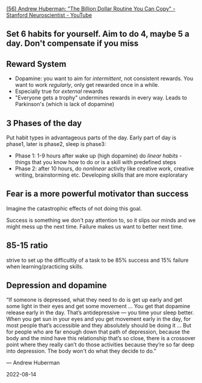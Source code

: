 [(56) Andrew Huberman: "The Billion Dollar Routine You Can Copy" - Stanford Neuroscientist - YouTube](https://www.youtube.com/watch?reload=9&app=desktop&v=B8aXidTUnJc)

## Set 6 habits for yourself. Aim to do 4, maybe 5 a day. Don't compensate if you miss

## Reward System

- Dopamine: you want to aim for _intermittent_, not consistent rewards. You want to work _regularly_, only get rewarded once in a while.
- Especially true for _external_ rewards
- "Everyone gets a trophy" undermines rewards in every way. Leads to Parkinson's (which is lack of dopamine)

## 3 Phases of the day

Put habit types in advantageous parts of the day. Early part of day is phase1, later is phase2, sleep is phase3:
- Phase 1: 1-9 hours after wake up (high dopamine) do _linear habits_ - things that you know how to do or is a skill with predefined steps
- Phase 2: after 10 hours, do _nonlinear_ activity like creative work, creative writing, brainstorming etc. Developing skills that are more exploratary

## Fear is a more powerful motivator than success

Imagine the catastrophic effects of not doing this goal.

Success is something we don't pay attention to, so it slips our minds and we might mess up the next time. Failure makes us want to better next time.

## 85-15 ratio

strive to set up the difficultly of a task to be 85% success and 15% failure when learning/practicing skills.

## Depression and dopamine

“If someone is depressed, what they need to do is get up early and get some light in their eyes and get some movement ... You get that dopamine release early in the day. That’s antidepressive — you time your sleep better. When you get sun in your eyes and you get movement early in the day, for most people that’s accessible and they absolutely should be doing it ... But for people who are far enough down that path of depression, because the body and the mind have this relationship that’s so close, there is a crossover point where they really can’t do those activities because they’re so far deep into depression. The body won't do what they decide to do.”

— Andrew Huberman

2022-08-14
